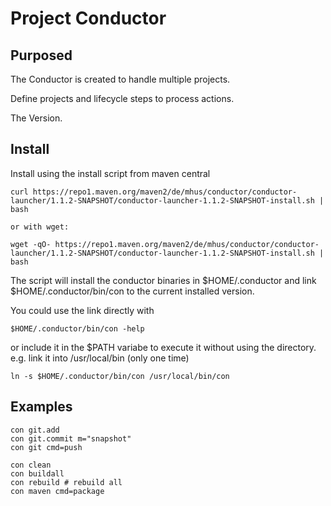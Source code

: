
# Project Conductor

## Purposed

The Conductor is created to handle multiple projects.

Define projects and lifecycle steps to process actions.

The  Version.

## Install

Install using the install script from maven central

```
curl https://repo1.maven.org/maven2/de/mhus/conductor/conductor-launcher/1.1.2-SNAPSHOT/conductor-launcher-1.1.2-SNAPSHOT-install.sh | bash

or with wget:

wget -qO- https://repo1.maven.org/maven2/de/mhus/conductor/conductor-launcher/1.1.2-SNAPSHOT/conductor-launcher-1.1.2-SNAPSHOT-install.sh | bash

```

The script will install the conductor binaries in $HOME/.conductor and link $HOME/.conductor/bin/con to the current installed version.

You could use the link directly with 

```
$HOME/.conductor/bin/con -help
```

or include it in the $PATH variabe to execute it without using the directory. e.g. link it into /usr/local/bin (only one time)

```
ln -s $HOME/.conductor/bin/con /usr/local/bin/con
```

## Examples

```
con git.add
con git.commit m="snapshot"
con git cmd=push
```

```
con clean
con buildall
con rebuild # rebuild all
con maven cmd=package
```